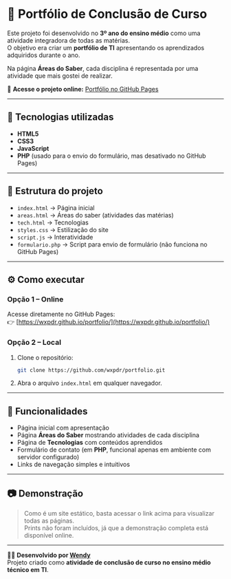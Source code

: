 # 📌 Portfólio de Conclusão de Curso

Este projeto foi desenvolvido no **3º ano do ensino médio** como uma atividade integradora de todas as matérias.  
O objetivo era criar um **portfólio de TI** apresentando os aprendizados adquiridos durante o ano.

Na página **Áreas do Saber**, cada disciplina é representada por uma atividade que mais gostei de realizar.

🔗 **Acesse o projeto online:** [Portfólio no GitHub Pages](https://wxpdr.github.io/portfolio/)

---

## 🚀 Tecnologias utilizadas
- **HTML5**  
- **CSS3**  
- **JavaScript**  
- **PHP** (usado para o envio do formulário, mas desativado no GitHub Pages)

---

## 📂 Estrutura do projeto
- `index.html` → Página inicial  
- `areas.html` → Áreas do saber (atividades das matérias)  
- `tech.html` → Tecnologias  
- `styles.css` → Estilização do site  
- `script.js` → Interatividade  
- `formulario.php` → Script para envio de formulário (não funciona no GitHub Pages)  

---

## ⚙️ Como executar
### Opção 1 – Online
Acesse diretamente no GitHub Pages:  
👉 [https://wxpdr.github.io/portfolio/](https://wxpdr.github.io/portfolio/)

### Opção 2 – Local
1. Clone o repositório:
   ```bash
   git clone https://github.com/wxpdr/portfolio.git
   ```
2. Abra o arquivo `index.html` em qualquer navegador.

---

## 📌 Funcionalidades
- Página inicial com apresentação  
- Página **Áreas do Saber** mostrando atividades de cada disciplina  
- Página de **Tecnologias** com conteúdos aprendidos  
- Formulário de contato (em **PHP**, funcional apenas em ambiente com servidor configurado)  
- Links de navegação simples e intuitivos  

---

## 📷 Demonstração
> Como é um site estático, basta acessar o link acima para visualizar todas as páginas.  
> Prints não foram incluídos, já que a demonstração completa está disponível online.

---

👩‍💻 **Desenvolvido por [Wendy](https://github.com/wxpdr)**  
Projeto criado como **atividade de conclusão de curso no ensino médio técnico em TI**.
